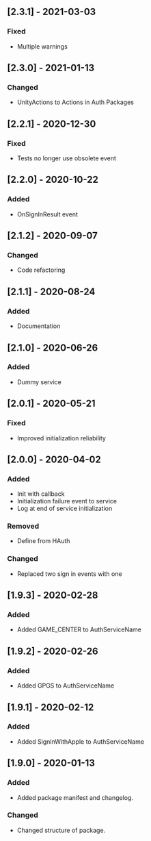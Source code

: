 ## [2.3.1] - 2021-03-03
### Fixed
- Multiple warnings


## [2.3.0] - 2021-01-13
### Changed
- UnityActions to Actions in Auth Packages


## [2.2.1] - 2020-12-30
### Fixed
- Tests no longer use obsolete event


## [2.2.0] - 2020-10-22
### Added
- OnSignInResult event


## [2.1.2] - 2020-09-07
### Changed
- Code refactoring


## [2.1.1] - 2020-08-24
### Added
- Documentation


## [2.1.0] - 2020-06-26
### Added
- Dummy service


## [2.0.1] - 2020-05-21
### Fixed
- Improved initialization reliability


## [2.0.0] - 2020-04-02
### Added
- Init with callback
- Initialization failure event to service
- Log at end of service initialization

### Removed
- Define from HAuth

### Changed
- Replaced two sign in events with one


## [1.9.3] - 2020-02-28
### Added
- Added GAME_CENTER to AuthServiceName


## [1.9.2] - 2020-02-26
### Added
- Added GPGS to AuthServiceName


## [1.9.1] - 2020-02-12
### Added
- Added SignInWithApple to AuthServiceName


## [1.9.0] - 2020-01-13
### Added
- Added package manifest and changelog.

### Changed
- Changed structure of package.
